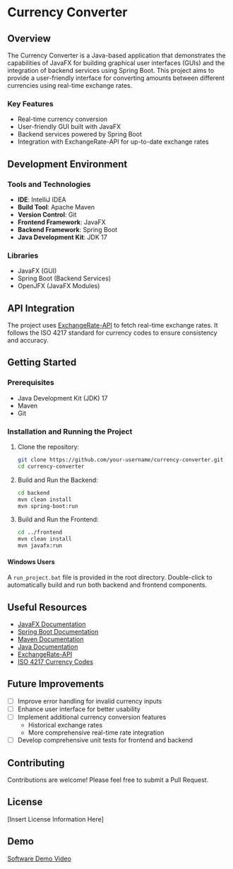 # Currency Converter

## Overview

The Currency Converter is a Java-based application that demonstrates the capabilities of JavaFX for building graphical user interfaces (GUIs) and the integration of backend services using Spring Boot. This project aims to provide a user-friendly interface for converting amounts between different currencies using real-time exchange rates.

### Key Features
- Real-time currency conversion
- User-friendly GUI built with JavaFX
- Backend services powered by Spring Boot
- Integration with ExchangeRate-API for up-to-date exchange rates

## Development Environment

### Tools and Technologies
- **IDE**: IntelliJ IDEA
- **Build Tool**: Apache Maven
- **Version Control**: Git
- **Frontend Framework**: JavaFX
- **Backend Framework**: Spring Boot
- **Java Development Kit**: JDK 17

### Libraries
- JavaFX (GUI)
- Spring Boot (Backend Services)
- OpenJFX (JavaFX Modules)

## API Integration

The project uses [ExchangeRate-API](https://app.exchangerate-api.com/dashboard) to fetch real-time exchange rates. It follows the ISO 4217 standard for currency codes to ensure consistency and accuracy.

## Getting Started

### Prerequisites
- Java Development Kit (JDK) 17
- Maven
- Git

### Installation and Running the Project

1. Clone the repository:
   ```bash
   git clone https://github.com/your-username/currency-converter.git
   cd currency-converter
   ```

2. Build and Run the Backend:
   ```bash
   cd backend
   mvn clean install
   mvn spring-boot:run
   ```

3. Build and Run the Frontend:
   ```bash
   cd ../frontend
   mvn clean install
   mvn javafx:run
   ```

#### Windows Users
A `run_project.bat` file is provided in the root directory. Double-click to automatically build and run both backend and frontend components.

## Useful Resources

- [JavaFX Documentation](https://openjfx.io/)
- [Spring Boot Documentation](https://spring.io/projects/spring-boot)
- [Maven Documentation](https://maven.apache.org/guides/)
- [Java Documentation](https://docs.oracle.com/en/java/)
- [ExchangeRate-API](https://www.exchangerate-api.com/)
- [ISO 4217 Currency Codes](https://www.iso.org/iso-4217-currency-codes.html)

## Future Improvements

- [ ] Improve error handling for invalid currency inputs
- [ ] Enhance user interface for better usability
- [ ] Implement additional currency conversion features
  - Historical exchange rates
  - More comprehensive real-time rate integration
- [ ] Develop comprehensive unit tests for frontend and backend

## Contributing

Contributions are welcome! Please feel free to submit a Pull Request.

## License

[Insert License Information Here]

## Demo

[Software Demo Video](http://youtube.link.goes.here)
